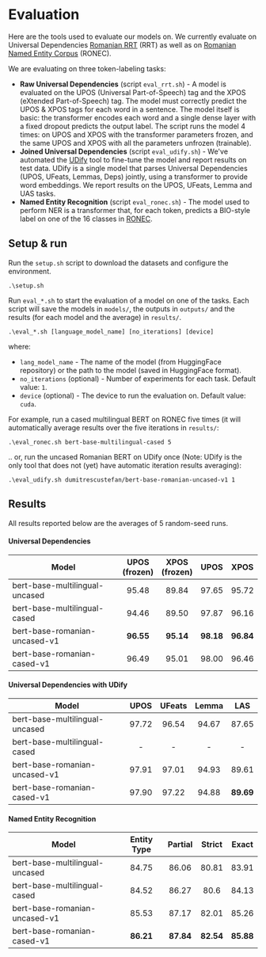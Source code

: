 # Evaluation

Here are the tools used to evaluate our models on. We currently evaluate on Universal Dependencies [Romanian RRT](https://universaldependencies.org/treebanks/ro_rrt/index.html) (RRT) as well as on [Romanian Named Entity Corpus](https://github.com/dumitrescustefan/ronec) (RONEC). 

We are evaluating on three token-labeling tasks: 
- **Raw Universal Dependencies** (script ``eval_rrt.sh``) - A model is evaluated on the UPOS (Universal Part-of-Speech) tag and the XPOS (eXtended Part-of-Speech) tag. The model must correctly predict the UPOS & XPOS tags for each word in a sentence. The model itself is basic: the transformer encodes each word and a single dense layer with a fixed dropout predicts the output label. The script runs the model 4 times: on UPOS and XPOS with the transformer parameters frozen, and the same UPOS and XPOS with all the parameters unfrozen (trainable). 
- **Joined Universal Dependencies** (script ``eval_udify.sh``) - We've automated the [UDify](https://github.com/Hyperparticle/udify) tool to fine-tune the model and report results on test data. UDify is a single model that parses Universal Dependencies (UPOS, UFeats, Lemmas, Deps) jointly, using a transformer to provide word embeddings. We report results on the UPOS, UFeats, Lemma and UAS tasks. 
- **Named Entity Recognition** (script ``eval_ronec.sh``) - The model used to perform NER is a transformer that, for each token, predicts a BIO-style label on one of the 16 classes in [RONEC](https://github.com/dumitrescustefan/ronec). 

## Setup & run

Run the `setup.sh` script to download the datasets and configure the environment. 

```
.\setup.sh
```

Run `eval_*.sh` to start the evaluation of a model on one of the tasks. Each script will save the models in `models/`, the outputs in `outputs/` and the results (for each model and the average) in `results/`.

```
.\eval_*.sh [language_model_name] [no_iterations] [device]
```

where:

- `lang_model_name` - The name of the model (from HuggingFace repository) or the path to the model (saved in HuggingFace format).
- `no_iterations` (optional) - Number of experiments for each task. Default value: `1`.
- `device` (optional) - The device to run the evaluation on. Default value: `cuda`.

For example, run a cased multilingual BERT on RONEC five times (it will automatically average results over the five iterations in ``results/``:
```
.\eval_ronec.sh bert-base-multilingual-cased 5
```
.. or, run the uncased Romanian BERT on UDify once (Note: UDify is the only tool that does not (yet) have automatic iteration results averaging):
```
.\eval_udify.sh dumitrescustefan/bert-base-romanian-uncased-v1 1
```

## Results

All results reported below are the averages of 5 random-seed runs.

#### Universal Dependencies

| Model                          | UPOS <br> (frozen) | XPOS <br> (frozen) | UPOS  |  XPOS |
|--------------------------------|:-------------:|:-------------:|:-----:|:-----:|
| bert-base-multilingual-uncased |     95.48     |      89.84    | 97.65 | 95.72 |
| bert-base-multilingual-cased   |     94.46     |      89.50    | 97.87 | 96.16 |
| bert-base-romanian-uncased-v1  |     **96.55**     |      **95.14**    | **98.18** | **96.84** |
| bert-base-romanian-cased-v1    |     96.49     |      95.01    | 98.00 | 96.46 |

#### Universal Dependencies with UDify

| Model                          | UPOS | UFeats | Lemma | LAS |
|--------------------------------|:----:|:----:|:------:|:---:|
| bert-base-multilingual-uncased |   97.72  |   96.54  |    94.67   |  87.65  |
| bert-base-multilingual-cased   |   -  |   -  |    -   |  -  |
| bert-base-romanian-uncased-v1  |   97.91 | 97.01 | 94.93 | 89.61  |
| bert-base-romanian-cased-v1    |   97.90 | 97.22 | 94.88 | **89.69**  |

#### Named Entity Recognition

| Model                          | Entity Type | Partial | Strict | Exact |
|--------------------------------|:-----------:|:-------:|:------:|:-----:|
| bert-base-multilingual-uncased |    84.75    |  86.06  |  80.81 | 83.91 |
| bert-base-multilingual-cased   |    84.52    |  86.27  |  80.6  | 84.13 |
| bert-base-romanian-uncased-v1  |    85.53    |  87.17  |  82.01 | 85.26 |
| bert-base-romanian-cased-v1    |    **86.21**    |  **87.84**  |  **82.54** | **85.88** |
